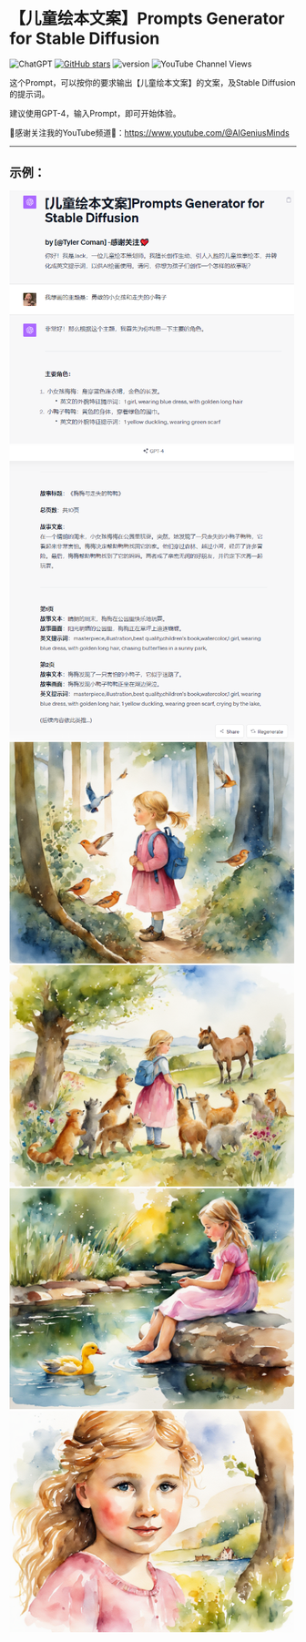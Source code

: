 # 【儿童绘本文案】Prompts Generator for Stable Diffusion
![ChatGPT](https://img.shields.io/badge/chatGPT-74aa9c?style=for-the-badge&logo=openai&logoColor=white)
[![GitHub stars](https://img.shields.io/github/stars/zhutyler21/Childrens-Book?style=social)](https://github.com/zhutyler21/Childrens-Book)
![version](https://img.shields.io/badge/version-1.2-blue)
![YouTube Channel Views](https://img.shields.io/youtube/channel/views/UCt0wyEJC7XbJCretDO-jacA)



这个Prompt，可以按你的要求输出【儿童绘本文案】的文案，及Stable Diffusion的提示词。 

建议使用GPT-4，输入Prompt，即可开始体验。

🙏感谢关注我的YouTube频道👏：https://www.youtube.com/@AIGeniusMinds
_________________

## 示例：

<img src="./preview/image0.png" width="500">

<img src="./preview/image1.png" width="500">

<img src="./preview/2.png" width="500">

<img src="./preview/4.png" width="500">

<img src="./preview/5.png" width="500">

<img src="./preview/7-2.png" width="500">
